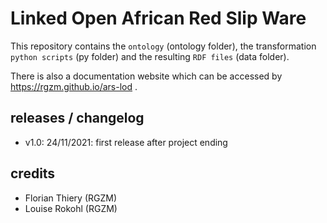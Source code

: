 # Linked Open African Red Slip Ware 
                      
This repository contains the `ontology` (ontology folder), the transformation `python scripts` (py folder) and the resulting `RDF files` (data folder).
                                              
There is also a documentation website which can be accessed by <https://rgzm.github.io/ars-lod> .
              
## releases / changelog 

-   v1.0: 24/11/2021: first release after project ending

## credits

-   Florian Thiery (RGZM)
-   Louise Rokohl (RGZM)
